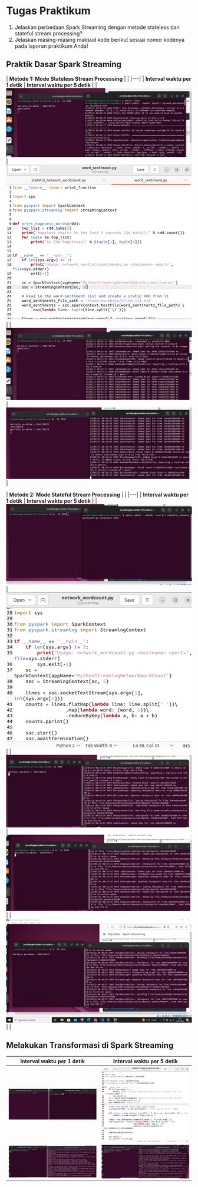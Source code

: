 # Tugas Praktikum
1. Jelaskan perbedaan Spark Streaming dengan metode stateless dan stateful stream processing?
2. Jelaskan masing-masing maksud kode berikut sesuai nomor kodenya pada laporan praktikum Anda!

## Praktik Dasar Spark Streaming

| **Metode 1: Mode Stateless Stream Processing** | |
|---|
| **Interval waktu per 1 detik** | **Interval waktu per 5 detik** |
| ![Gambar 1](01_stateless/1.png) | ![Gambar 3](01_stateless/3.png) |
| ![Gambar 2](01_stateless/2.png) | ![Gambar 4](01_stateless/4.png) |

| **Metode 2: Mode Stateful Stream Processing** | |
|---|
| **Interval waktu per 1 detik** | **Interval waktu per 5 detik** |
| ![Gambar 4](02_stateful/4.png) | ![Gambar 7](02_stateful/7.png) |
| ![Gambar 5](02_stateful/5.png) | ![Gambar 8](02_stateful/8.png) |
| ![Gambar 6](02_stateful/6.png) | |

## Melakukan Transformasi di Spark Streaming

| **Interval waktu per 1 detik** | **Interval waktu per 5 detik** |
|---|---|
| ![Gambar 1](03_transformasi_word_sentiment/1.png) | ![Gambar 3](03_transformasi_word_sentiment/3.png) |
| ![Gambar 2](03_transformasi_word_sentiment/2.png) | ![Gambar 4](03_transformasi_word_sentiment/4.png) |
